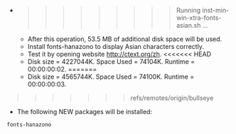 * >>>>>>>>> Running inst-min-win-xtra-fonts-asian.sh ...
  * After this operation, 53.5 MB of additional disk space will be used.
  * Install fonts-hanazono to display Asian characters correctly.
  * Test it by opening website http://ctext.org/zh.
<<<<<<< HEAD
  * Disk size = 4227044K. Space Used = 74104K. Runtime = 00:00:00:02.
=======
  * Disk size = 4565744K. Space Used = 74100K. Runtime = 00:00:00:03.
>>>>>>> refs/remotes/origin/bullseye
  * The following NEW packages will be installed:
  ```bash
fonts-hanazono
  ```
